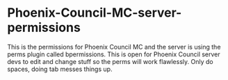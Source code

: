 # Phoenix-Council-MC-server-permissions
This is the permissions for Phoenix Council MC and the server is using the perms plugin called bpermissions.
This is open for Phoenix Council server devs to edit and change stuff so the perms will work flawlessly.
Only do spaces, doing tab messes things up.
